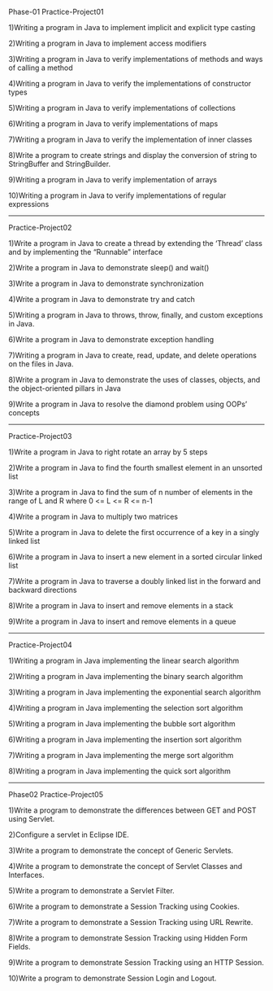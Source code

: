 Phase-01
Practice-Project01

1)Writing a program in Java to implement implicit and explicit type casting

2)Writing a program in Java to implement access modifiers

3)Writing a program in Java to verify implementations of methods and ways of calling a method  

4)Writing a program in Java to verify the implementations of constructor types

5)Writing a program in Java to verify implementations of collections

6)Writing a program in Java to verify implementations of maps

7)Writing a program in Java to verify the implementation of inner classes

8)Write a program to create strings and display the conversion of string to StringBuffer and StringBuilder.

9)Writing a program in Java to verify implementation of arrays

10)Writing a program in Java to verify implementations of regular expressions

-------------------------------------------------------------------------
Practice-Project02

1)Write a program in Java to create a thread by extending the ‘Thread’ class and by implementing the “Runnable” interface

2)Write a program in Java to demonstrate sleep() and wait()

3)Write a program in Java to demonstrate synchronization

4)Write a program in Java to demonstrate try and catch

5)Writing a program in Java to throws, throw, finally, and custom exceptions in Java.

6)Write a program in Java to demonstrate exception handling

7)Writing a program in Java to create, read, update, and delete operations on the files in Java.

8)Write a program in Java to demonstrate the uses of classes, objects, and the object-oriented pillars in Java

9)Write a program in Java to resolve the diamond problem using OOPs’ concepts

-------------------------------------------------------------------------
Practice-Project03

1)Write a program in Java to right rotate an array by 5 steps

2)Write a program in Java to find the fourth smallest element in an unsorted list

3)Write a program in Java to find the sum of n number of elements in the range of L and R where 0 <= L <= R <= n-1

4)Write a program in Java to multiply two matrices

5)Write a program in Java to delete the first occurrence of a key in a singly linked list

6)Write a program in Java to insert a new element in a sorted circular linked list

7)Write a program in Java to traverse a doubly linked list in the forward and backward directions

8)Write a program in Java to insert and remove elements in a stack

9)Write a program in Java to insert and remove elements in a queue

-------------------------------------------------------------------------
Practice-Project04

1)Writing a program in Java implementing the linear search algorithm

2)Writing a program in Java implementing the binary search algorithm

3)Writing a program in Java implementing the exponential search algorithm

4)Writing a program in Java implementing the selection sort algorithm

5)Writing a program in Java implementing the bubble sort algorithm

6)Writing a program in Java implementing the insertion sort algorithm

7)Writing a program in Java implementing the merge sort algorithm

8)Writing a program in Java implementing the quick sort algorithm

-------------------------------------------------------------------------
Phase02
Practice-Project05

1)Write a program to demonstrate the differences between GET and POST using Servlet.

2)Configure a servlet in Eclipse IDE.

3)Write a program to demonstrate the concept of Generic Servlets.

4)Write a program to demonstrate the concept of Servlet Classes and Interfaces.

5)Write a program to demonstrate a Servlet Filter.

6)Write a program to demonstrate a Session Tracking using Cookies.

7)Write a program to demonstrate a Session Tracking using URL Rewrite.

8)Write a program to demonstrate Session Tracking using Hidden Form Fields.

9)Write a program to demonstrate Session Tracking using an HTTP Session.

10)Write a program to demonstrate Session Login and Logout.
